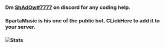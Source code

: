 ###  Dm [ShAdOw#7777](https://discordapp.com/users/736573119866732605) on discord for any coding help.
###  [SpartaMusic](https://discord.bots.gg/bots/826806417570136084) is his one of the public bot. [CLickHere](https://discord.com/oauth2/authorize?client_id=826806417570136084&permissions=8&scope=bot) to add it to your server.
###  ![Stats](https://user-images.githubusercontent.com/73932795/113502250-aac2a900-9548-11eb-822e-12bbdea38731.png)

<!--
**CodingWithBroken/CodingWithBroken** is a ✨ _special_ ✨ repository because its `README.md` (this file) appears on your GitHub profile.

Here are some ideas to get you started:

- 🔭 I’m currently working on ...
- 🌱 I’m currently learning ...
- 👯 I’m looking to collaborate on ...
- 🤔 I’m looking for help with ...
- 💬 Ask me about ...
- 📫 How to reach me: ...
- 😄 Pronouns: ...
- ⚡ Fun fact: ...
-->
